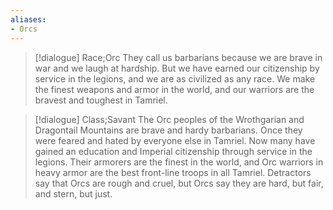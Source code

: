 ```yaml
---
aliases:
- Orcs
---
```


>[!dialogue] Race;Orc
>They call us barbarians because we are brave in war and we laugh at hardship. But we have earned our citizenship by service in the legions, and we are as civilized as any race. We make the finest weapons and armor in the world, and our warriors are the bravest and toughest in Tamriel.

>[!dialogue] Class;Savant
>The Orc peoples of the Wrothgarian and Dragontail Mountains are brave and hardy barbarians. Once they were feared and hated by everyone else in Tamriel. Now many have gained an education and Imperial citizenship through service in the legions. Their armorers are the finest in the world, and Orc warriors in heavy armor are the best front-line troops in all Tamriel. Detractors say that Orcs are rough and cruel, but Orcs say they are hard, but fair, and stern, but just.